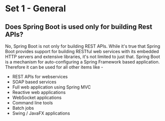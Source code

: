 # Set 1 - General

## **Does Spring Boot is used only for building Rest APIs?**

No, Spring Boot is not only for building REST APIs. While it's true that Spring Boot provides support for building RESTful web services with its embedded HTTP servers and extensive libraries, it's not limited to just that. Spring Boot is a mechanism for auto-configuring a Spring Framework based application. Therefore it can be used for all other items like -

* REST APIs for webservices
* SOAP based services
* Full web application using Spring MVC
* Reactive web applications
* WebSocket applications
* Command line tools
* Batch jobs
* Swing / JavaFX applications

